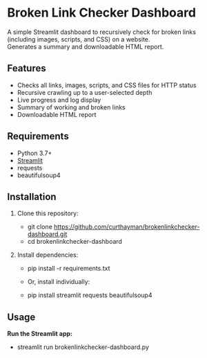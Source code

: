 # Broken Link Checker Dashboard

A simple Streamlit dashboard to recursively check for broken links (including images, scripts, and CSS) on a website.  
Generates a summary and downloadable HTML report.

## Features

- Checks all links, images, scripts, and CSS files for HTTP status
- Recursive crawling up to a user-selected depth
- Live progress and log display
- Summary of working and broken links
- Downloadable HTML report

## Requirements

- Python 3.7+
- [Streamlit](https://streamlit.io/)
- requests
- beautifulsoup4

## Installation

1. Clone this repository:
    
    - git clone https://github.com/curthayman/brokenlinkchecker-dashboard.git
    - cd brokenlinkchecker-dashboard
    

2. Install dependencies:
    
    - pip install -r requirements.txt
    
    - Or, install individually:
    
    - pip install streamlit requests beautifulsoup4
    

## Usage

**Run the Streamlit app:**

- streamlit run brokenlinkchecker-dashboard.py
